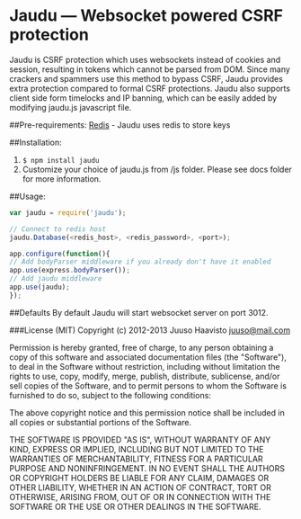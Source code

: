 # Jaudu — Websocket powered CSRF protection
   Jaudu is CSRF protection which uses websockets instead of cookies and session, resulting in tokens which cannot be parsed from DOM. Since many crackers and spammers use this method to bypass CSRF, Jaudu provides extra protection compared to formal CSRF protections. Jaudu also supports client side form timelocks and IP banning, which can be easily added by modifying jaudu.js javascript file.

##Pre-requirements:
   [Redis](http://redis.io/) - Jaudu uses redis to store keys

##Installation:   
1. ```$ npm install jaudu```
2. Customize your choice of jaudu.js from /js folder. Please see docs folder for more information.

##Usage:
```javascript
var jaudu = require('jaudu');

// Connect to redis host
jaudu.Database(<redis_host>, <redis_password>, <port>);

app.configure(function(){
// Add bodyParser middleware if you already don't have it enabled
app.use(express.bodyParser());
// Add jaudu middleware
app.use(jaudu);
});
```

##Defaults
   By default Jaudu will start websocket server on port 3012.

###License (MIT)
   Copyright (c) 2012-2013 Juuso Haavisto <juuso@mail.com>

Permission is hereby granted, free of charge, to any person obtaining a copy of this software and associated documentation files (the "Software"), to deal in the Software without restriction, including without limitation the rights to use, copy, modify, merge, publish, distribute, sublicense, and/or sell copies of the Software, and to permit persons to whom the Software is furnished to do so, subject to the following conditions:

The above copyright notice and this permission notice shall be included in all copies or substantial portions of the Software.

THE SOFTWARE IS PROVIDED "AS IS", WITHOUT WARRANTY OF ANY KIND, EXPRESS OR IMPLIED, INCLUDING BUT NOT LIMITED TO THE WARRANTIES OF MERCHANTABILITY, FITNESS FOR A PARTICULAR PURPOSE AND NONINFRINGEMENT. IN NO EVENT SHALL THE AUTHORS OR COPYRIGHT HOLDERS BE LIABLE FOR ANY CLAIM, DAMAGES OR OTHER LIABILITY, WHETHER IN AN ACTION OF CONTRACT, TORT OR OTHERWISE, ARISING FROM, OUT OF OR IN CONNECTION WITH THE SOFTWARE OR THE USE OR OTHER DEALINGS IN THE SOFTWARE.

